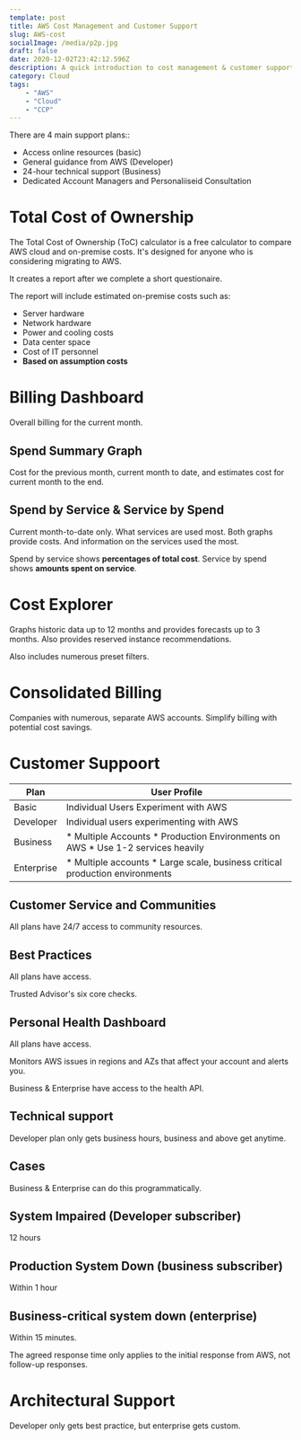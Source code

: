 ```yaml
---
template: post
title: AWS Cost Management and Customer Support
slug: AWS-cost
socialImage: /media/p2p.jpg
draft: false
date: 2020-12-02T23:42:12.596Z
description: A quick introduction to cost management & customer support in AWS
category: Cloud
tags:
    - "AWS"
    - "Cloud"
    - "CCP"
---
```


There are 4 main support plans::
* Access online resources (basic)
* General guidance from AWS (Developer)
* 24-hour technical support (Business)
* Dedicated Account Managers and Personaliiseid Consultation

# Total Cost of Ownership
The Total Cost of Ownership (ToC) calculator is a free calculator to compare AWS cloud and on-premise costs. It's designed for anyone who is considering migrating to AWS.

It creates a report after we complete a short questionaire.

The report will include estimated on-premise costs such as:
* Server hardware
* Network hardware
* Power and cooling costs
* Data center space
* Cost of IT personnel
* **Based on assumption costs**

# Billing Dashboard
Overall billing for the current month.

## Spend Summary Graph
Cost for the previous month, current month to date, and estimates cost for current month to the end.

## Spend by Service & Service by Spend
Current month-to-date only. What services are used most. Both graphs provide costs. And information on the services used the most.

Spend by service shows **percentages of total cost**.
Service by spend shows **amounts spent on service**.

# Cost Explorer

Graphs historic data up to 12 months and provides forecasts up to 3 months. Also provides reserved instance recommendations.

Also includes numerous preset filters.

# Consolidated Billing
Companies with numerous, separate AWS accounts.
Simplify billing with potential cost savings.

# Customer Suppoort

| Plan       | User Profile                                                                    |
|------------|---------------------------------------------------------------------------------|
| Basic      | Individual Users Experiment with AWS                                            |
| Developer  | Individual users experimenting with AWS                                         |
| Business   | * Multiple Accounts * Production Environments on AWS * Use 1-2 services heavily |
| Enterprise | * Multiple accounts * Large scale, business critical production environments    |

## Customer Service and Communities
All plans have 24/7 access to community resources.

## Best Practices
All plans have access.

Trusted Advisor's six core checks.

## Personal Health Dashboard
All plans have access.

Monitors AWS issues in regions and AZs that affect your account and alerts you.

Business & Enterprise have access to the health API.

## Technical support
Developer plan only gets business hours, business and above get anytime.

## Cases
Business & Enterprise can do this programmatically. 

## System Impaired (Developer subscriber)
12 hours

## Production System Down (business subscriber)
Within 1 hour

## Business-critical system down (enterprise)
Within 15 minutes.

The agreed response time only applies to the initial response from AWS, not follow-up responses.

# Architectural Support
Developer only gets best practice, but enterprise gets custom.

